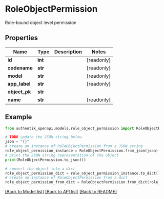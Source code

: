 # RoleObjectPermission

Role-bound object level permission

## Properties

Name | Type | Description | Notes
------------ | ------------- | ------------- | -------------
**id** | **int** |  | [readonly] 
**codename** | **str** |  | [readonly] 
**model** | **str** |  | [readonly] 
**app_label** | **str** |  | [readonly] 
**object_pk** | **str** |  | 
**name** | **str** |  | [readonly] 

## Example

```python
from authentik_openapi.models.role_object_permission import RoleObjectPermission

# TODO update the JSON string below
json = "{}"
# create an instance of RoleObjectPermission from a JSON string
role_object_permission_instance = RoleObjectPermission.from_json(json)
# print the JSON string representation of the object
print(RoleObjectPermission.to_json())

# convert the object into a dict
role_object_permission_dict = role_object_permission_instance.to_dict()
# create an instance of RoleObjectPermission from a dict
role_object_permission_from_dict = RoleObjectPermission.from_dict(role_object_permission_dict)
```
[[Back to Model list]](../README.md#documentation-for-models) [[Back to API list]](../README.md#documentation-for-api-endpoints) [[Back to README]](../README.md)


